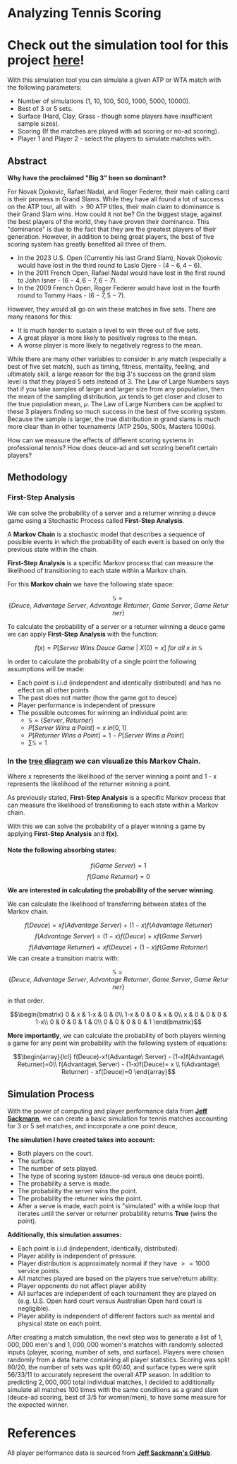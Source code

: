 # Analyzing Tennis Scoring

# Check out the simulation tool for this project [here](https://simple-tennis-simulation.streamlit.app/)!

With this simulation tool you can simulate a given ATP or WTA match with the following parameters:
- Number of simulations (1, 10, 100, 500, 1000, 5000, 10000).
- Best of 3 or 5 sets.
- Surface (Hard, Clay, Grass - though some players have insufficient sample sizes).
- Scoring (If the matches are played with ad scoring or no-ad scoring).
- Player 1 and Player 2 - select the players to simulate matches with.

## Abstract

**Why have the proclaimed "Big 3" been so dominant?**

For Novak Djokovic, Rafael Nadal, and Roger Federer, their main calling card is their prowess in Grand Slams. While they have all found a lot of success on the ATP tour, all with $>90$ ATP titles, their main claim to dominance is their Grand Slam wins. How could it not be? On the biggest stage, against the best players of the world, they have proven their dominance. This "dominance" is due to the fact that they are the greatest players of their generation. However, in addition to being great players, the best of five scoring system has greatly benefited all three of them.

-   In the 2023 U.S. Open (Currently his last Grand Slam), Novak Djokovic would have lost in the third round to Laslo Djere - $(4-6, 4-6)$.
-   In the 2011 French Open, Rafael Nadal would have lost in the first round to John Isner - $(6-4, 6-7, 6-7)$.
-   In the 2009 French Open, Roger Federer would have lost in the fourth round to Tommy Haas - $(6-7, 5-7)$.

However, they would all go on win these matches in five sets. There are many reasons for this:

-   It is much harder to sustain a level to win three out of five sets.
-   A great player is more likely to positively regress to the mean.
-   A worse player is more likely to negatively regress to the mean.

While there are many other variables to consider in any match (especially a best of five set match), such as timing, fitness, mentality, feeling, and ultimately skill, a large reason for the big 3's success on the grand slam level is that they played 5 sets instead of 3. The Law of Large Numbers says that if you take samples of larger and larger size from any population, then the mean of the sampling distribution, $\mu x$ tends to get closer and closer to the true population mean, $\mu$. The Law of Large Numbers can be applied to these 3 players finding so much success in the best of five scoring system. Because the sample is larger, the true distribution in grand slams is much more clear than in other tournaments (ATP 250s, 500s, Masters 1000s).

How can we measure the effects of different scoring systems in professional tennis? How does deuce-ad and set scoring benefit certain players?

## Methodology

### First-Step Analysis

We can solve the probability of a server and a returner winning a deuce game using a Stochastic Process called **First-Step Analysis**.

A **Markov Chain** is a stochastic model that describes a sequence of possible events in which the probability of each event is based on only the previous state within the chain.

**First-Step Analysis** is a specific Markov process that can measure the likelihood of transitioning to each state within a Markov chain.

For this **Markov chain** we have the following state space:

$$\mathbb{S} = \{Deuce,\ Advantage\ Server,\ Advantage\ Returner,\ Game\ Server,\ Game\ Returner\}$$

To calculate the probability of a server or a returner winning a deuce game we can apply **First-Step Analysis** with the function:

$$f(x) = P[Server\ Wins\ Deuce\ Game\ |\ X(0) = x]\ for\ all\ x\ in\ \mathbb{S}$$

In order to calculate the probability of a single point the following assumptions will be made:

-   Each point is i.i.d (independent and identically distributed) and has no effect on all other points
-   The past does not matter (how the game got to deuce)
-   Player performance is independent of pressure
-   The possible outcomes for winning an individual point are:
    -   $\mathbb{S} = \{Server,\ Returner\}$
    -   $P[Server\ Wins\ a\ Point] = x\ in[0, 1]$
    -   $P[Returner\ Wins\ a\ Point] = 1 - P[Server\ Wins\ a\ Point]$
    -   $\sum_{}\mathbb{S} = 1$

### In the [**tree diagram**](https://github.com/jarrett-markman/tennis_scoring_analysis/blob/main/Markov%20Chain.png) we can visualize this **Markov Chain**.

Where x represents the likelihood of the server winning a point and 1 - x represents the likelihood of the returner winning a point.

As previously stated, **First-Step Analysis** is a specific Markov process that can measure the likelihood of transitioning to each state within a Markov chain.

With this we can solve the probability of a player winning a game by applying **First-Step Analysis** and **f(x)**.

#### Note the following absorbing states:

$$f(Game\ Server) = 1$$ $$f(Game\ Returner) = 0$$

**We are interested in calculating the probability of the server winning**.

We can calculate the likelihood of transferring between states of the Markov chain.

$$f(Deuce) = xf(Advantage\ Server)\ +\ (1-x)f(Advantage\ Returner)$$ $$f(Advantage\ Server) = (1-x)f(Deuce)\ +\ xf(Game\ Server)$$ $$f(Advantage\ Returner) = xf(Deuce)\ +\ (1-x)f(Game\ Returner)$$ We can create a transition matrix with:

$$\mathbb{S} = \{Deuce,\ Advantage\ Server,\ Advantage\ Returner,\ Game\ Server,\ Game\ Returner\}$$

in that order.

$$\begin{bmatrix}
0 & x & 1-x & 0 & 0\\
1-x & 0 & 0 & x & 0\\
x & 0 & 0 & 0 & 1-x\\
0 & 0 & 0 & 1 & 0\\
0 & 0 & 0 & 0 & 1
\end{bmatrix}$$

**More importantly**, we can calculate the probability of both players winning a game for any point win probability with the following system of equations:

$$\begin{array}{lcl} f(Deuce)-xf(Advantage\ Server) - (1-x)f(Advantage\ Returner)=0\\ 
f(Advantage\ Server) - (1-x)f(Deuce)= x \\
f(Advantage\ Returner) - xf(Deuce)=0 \end{array}$$

## Simulation Process

With the power of computing and player performance data from [**Jeff Sackmann**](https://github.com/JeffSackmann), we can create a basic simulation for tennis matches accounting for 3 or 5 set matches, and incorporate a one point deuce,

**The simulation I have created takes into account:**

-   Both players on the court.
-   The surface.
-   The number of sets played.
-   The type of scoring system (deuce-ad versus one deuce point).
-   The probability a serve is made.
-   The probability the server wins the point.
-   The probability the returner wins the point.
-   After a serve is made, each point is "simulated" with a while loop that iterates until the server or returner probability returns **True** (wins the point).

**Additionally, this simulation assumes:**

-   Each point is i.i.d (independent, identically, distributed).
-   Player ability is independent of pressure.
-   Player distribution is approximately normal if they have $>= 1000$ service points.
-   All matches played are based on the players true serve/return ability.
-   Player opponents do not affect player ability
-   All surfaces are independent of each tournament they are played on (e.g. U.S. Open hard court versus Australian Open hard court is negligible).
-   Player ability is independent of different factors such as mental and physical state on each point.

After creating a match simulation, the next step was to generate a list of $1,000,000$ men's and $1,000,000$ women's matches with randomly selected inputs (player, scoring, number of sets, and surface). Players were chosen randomly from a data frame containing all player statistics. Scoring was split $80/20$, the number of sets was split $60/40$, and surface types were split $56/33/11$ to accurately represent the overall ATP season. In addition to predicting $2,000,000$ total individual matches, I decided to additionally simulate all matches 100 times with the same conditions as a grand slam (deuce-ad scoring, best of 3/5 for women/men), to have some measure for the expected winner.

# References 

All player performance data is sourced from [**Jeff Sackmann's GitHub**](https://github.com/JeffSackmann).
